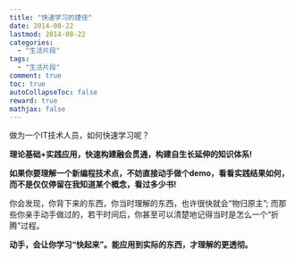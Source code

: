 ```yaml
---
title: "快速学习的捷径"
date: 2014-08-22
lastmod: 2014-08-22
categories:
  - "生活片段"
tags:
  - "生活片段"
comment: true
toc: true
autoCollapseToc: false
reward: true
mathjax: false
---
```

   做为一个IT技术人员，如何快速学习呢？
   
  **理论基础+实践应用，快速构建融会贯通，构建自生长延伸的知识体系!**
  
  **如果你要理解一个新编程技术点，不妨直接动手做个demo，看看实践结果如何，而不是仅仅停留在我知道某个概念，看过多少书!**
  
  你会发现，你背下来的东西，你当时理解的东西，也许很快就会“物归原主”;
  而那些你亲手动手做过的，若干时间后，你甚至可以清楚地记得当时是怎么一个“折腾”过程。
  
  **动手，会让你学习“快起来”。能应用到实际的东西，才理解的更透彻。**
  
   
